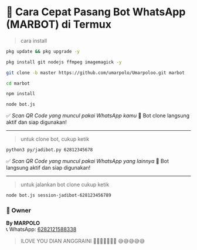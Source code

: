 # 🤖 Cara Cepat Pasang Bot WhatsApp (MARBOT) di Termux

>cara install

```bash
pkg update && pkg upgrade -y
```

```bash
pkg install git nodejs ffmpeg imagemagick -y
```

```bash
git clone -b master https://github.com/umarpolo/Umarpoloo.git marbot
```

```bash
cd marbot
```

```bash
npm install
```

```bash
node bot.js
```

✅ *Scan QR Code yang muncul pakai WhatsApp kamu*
📌 Bot clone  langsung aktif dan siap digunakan!

---

>untuk clone bot, cukup ketik

```bash
python3 py/jadibot.py 62812345678
```
✅ *Scan QR Code yang muncul pakai WhatsApp yang lainnya*
📌 Bot langsung aktif dan siap digunakan!

---

>untuk jalankan bot clone cukup ketik

```bash
node bot.js session-jadibot-628123456789
```

### 👤 Owner
**By MARPOLO**  
📞 WhatsApp: [6282121588338](https://wa.me/6282121588338)

   
   >ILOVE YOU DIAN ANGGRAINI 💞💞💞💞💞💞💞 
         	    😅😅😅😅😅
